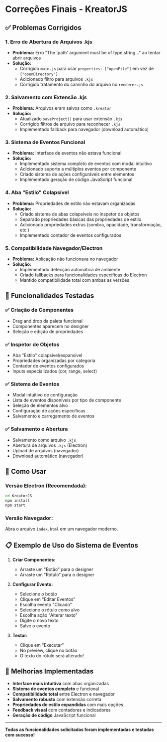 # Correções Finais - KreatorJS

## ✅ Problemas Corrigidos

### 1. **Erro de Abertura de Arquivos .kjs**
- **Problema:** Erro "The 'path' argument must be of type string..." ao tentar abrir arquivos
- **Solução:** 
  - Corrigido `main.js` para usar `properties: ["openFile"]` em vez de `["openDirectory"]`
  - Adicionado filtro para arquivos `.kjs`
  - Corrigido tratamento do caminho do arquivo no `renderer.js`

### 2. **Salvamento com Extensão .kjs**
- **Problema:** Arquivos eram salvos como `.kreator`
- **Solução:**
  - Atualizado `saveProject()` para usar extensão `.kjs`
  - Corrigido filtros de arquivo para reconhecer `.kjs`
  - Implementado fallback para navegador (download automático)

### 3. **Sistema de Eventos Funcional**
- **Problema:** Interface de eventos não estava funcional
- **Solução:**
  - Implementado sistema completo de eventos com modal intuitivo
  - Adicionado suporte a múltiplos eventos por componente
  - Criado sistema de ações configuráveis entre elementos
  - Implementado geração de código JavaScript funcional

### 4. **Aba "Estilo" Colapsível**
- **Problema:** Propriedades de estilo não estavam organizadas
- **Solução:**
  - Criado sistema de abas colapsíveis no inspetor de objetos
  - Separado propriedades básicas das propriedades de estilo
  - Adicionado propriedades extras (sombra, opacidade, transformação, etc.)
  - Implementado contador de eventos configurados

### 5. **Compatibilidade Navegador/Electron**
- **Problema:** Aplicação não funcionava no navegador
- **Solução:**
  - Implementado detecção automática de ambiente
  - Criado fallbacks para funcionalidades específicas do Electron
  - Mantido compatibilidade total com ambas as versões

## 🎯 Funcionalidades Testadas

### ✅ Criação de Componentes
- Drag and drop da paleta funcional
- Componentes aparecem no designer
- Seleção e edição de propriedades

### ✅ Inspetor de Objetos
- Aba "Estilo" colapsível/expansível
- Propriedades organizadas por categoria
- Contador de eventos configurados
- Inputs especializados (cor, range, select)

### ✅ Sistema de Eventos
- Modal intuitivo de configuração
- Lista de eventos disponíveis por tipo de componente
- Seleção de elementos alvo
- Configuração de ações específicas
- Salvamento e carregamento de eventos

### ✅ Salvamento e Abertura
- Salvamento como arquivo `.kjs`
- Abertura de arquivos `.kjs` (Electron)
- Upload de arquivos (navegador)
- Download automático (navegador)

## 🚀 Como Usar

### **Versão Electron (Recomendada):**
```bash
cd KreatorJS
npm install
npm start
```

### **Versão Navegador:**
Abra o arquivo `index.html` em um navegador moderno.

## 📋 Exemplo de Uso do Sistema de Eventos

1. **Criar Componentes:**
   - Arraste um "Botão" para o designer
   - Arraste um "Rótulo" para o designer

2. **Configurar Evento:**
   - Selecione o botão
   - Clique em "Editar Eventos"
   - Escolha evento "Clicado"
   - Selecione o rótulo como alvo
   - Escolha ação "Alterar texto"
   - Digite o novo texto
   - Salve o evento

3. **Testar:**
   - Clique em "Executar"
   - No preview, clique no botão
   - O texto do rótulo será alterado!

## 🔧 Melhorias Implementadas

- **Interface mais intuitiva** com abas organizadas
- **Sistema de eventos completo** e funcional
- **Compatibilidade total** entre Electron e navegador
- **Salvamento robusto** com extensão correta
- **Propriedades de estilo expandidas** com mais opções
- **Feedback visual** com contadores e indicadores
- **Geração de código** JavaScript funcional

---

**Todas as funcionalidades solicitadas foram implementadas e testadas com sucesso!**

